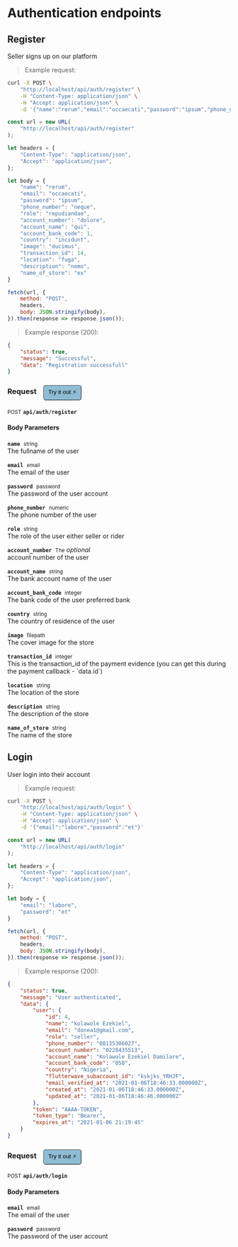 # Authentication endpoints


## Register
Seller signs up on our platform




> Example request:

```bash
curl -X POST \
    "http://localhost/api/auth/register" \
    -H "Content-Type: application/json" \
    -H "Accept: application/json" \
    -d '{"name":"rerum","email":"occaecati","password":"ipsum","phone_number":"neque","role":"repudiandae","account_number":"dolore","account_name":"qui","account_bank_code":1,"country":"incidunt","image":"ducimus","transaction_id":14,"location":"fuga","description":"nemo","name_of_store":"ex"}'

```

```javascript
const url = new URL(
    "http://localhost/api/auth/register"
);

let headers = {
    "Content-Type": "application/json",
    "Accept": "application/json",
};

let body = {
    "name": "rerum",
    "email": "occaecati",
    "password": "ipsum",
    "phone_number": "neque",
    "role": "repudiandae",
    "account_number": "dolore",
    "account_name": "qui",
    "account_bank_code": 1,
    "country": "incidunt",
    "image": "ducimus",
    "transaction_id": 14,
    "location": "fuga",
    "description": "nemo",
    "name_of_store": "ex"
}

fetch(url, {
    method: "POST",
    headers,
    body: JSON.stringify(body),
}).then(response => response.json());
```


> Example response (200):

```json
{
    "status": true,
    "message": "Successful",
    "data": "Registration successfull"
}
```
<div id="execution-results-POSTapi-auth-register" hidden>
    <blockquote>Received response<span id="execution-response-status-POSTapi-auth-register"></span>:</blockquote>
    <pre class="json"><code id="execution-response-content-POSTapi-auth-register"></code></pre>
</div>
<div id="execution-error-POSTapi-auth-register" hidden>
    <blockquote>Request failed with error:</blockquote>
    <pre><code id="execution-error-message-POSTapi-auth-register"></code></pre>
</div>
<form id="form-POSTapi-auth-register" data-method="POST" data-path="api/auth/register" data-authed="0" data-hasfiles="0" data-headers='{"Content-Type":"application\/json","Accept":"application\/json"}' onsubmit="event.preventDefault(); executeTryOut('POSTapi-auth-register', this);">
<h3>
    Request&nbsp;&nbsp;&nbsp;
        <button type="button" style="background-color: #8fbcd4; padding: 5px 10px; border-radius: 5px; border-width: thin;" id="btn-tryout-POSTapi-auth-register" onclick="tryItOut('POSTapi-auth-register');">Try it out ⚡</button>
    <button type="button" style="background-color: #c97a7e; padding: 5px 10px; border-radius: 5px; border-width: thin;" id="btn-canceltryout-POSTapi-auth-register" onclick="cancelTryOut('POSTapi-auth-register');" hidden>Cancel</button>&nbsp;&nbsp;
    <button type="submit" style="background-color: #6ac174; padding: 5px 10px; border-radius: 5px; border-width: thin;" id="btn-executetryout-POSTapi-auth-register" hidden>Send Request 💥</button>
    </h3>
<p>
<small class="badge badge-black">POST</small>
 <b><code>api/auth/register</code></b>
</p>
<h4 class="fancy-heading-panel"><b>Body Parameters</b></h4>
<p>
<b><code>name</code></b>&nbsp;&nbsp;<small>string</small>  &nbsp;
<input type="text" name="name" data-endpoint="POSTapi-auth-register" data-component="body" required  hidden>
<br>
The fullname of the user</p>
<p>
<b><code>email</code></b>&nbsp;&nbsp;<small>email</small>  &nbsp;
<input type="text" name="email" data-endpoint="POSTapi-auth-register" data-component="body" required  hidden>
<br>
The email of the user</p>
<p>
<b><code>password</code></b>&nbsp;&nbsp;<small>password</small>  &nbsp;
<input type="text" name="password" data-endpoint="POSTapi-auth-register" data-component="body" required  hidden>
<br>
The password of the user account</p>
<p>
<b><code>phone_number</code></b>&nbsp;&nbsp;<small>numeric</small>  &nbsp;
<input type="text" name="phone_number" data-endpoint="POSTapi-auth-register" data-component="body" required  hidden>
<br>
The phone number of the user</p>
<p>
<b><code>role</code></b>&nbsp;&nbsp;<small>string</small>  &nbsp;
<input type="text" name="role" data-endpoint="POSTapi-auth-register" data-component="body" required  hidden>
<br>
The role of the user either seller or rider</p>
<p>
<b><code>account_number</code></b>&nbsp;&nbsp;<small>The</small>     <i>optional</i> &nbsp;
<input type="text" name="account_number" data-endpoint="POSTapi-auth-register" data-component="body"  hidden>
<br>
account number of the user</p>
<p>
<b><code>account_name</code></b>&nbsp;&nbsp;<small>string</small>  &nbsp;
<input type="text" name="account_name" data-endpoint="POSTapi-auth-register" data-component="body" required  hidden>
<br>
The bank account name of the user</p>
<p>
<b><code>account_bank_code</code></b>&nbsp;&nbsp;<small>integer</small>  &nbsp;
<input type="number" name="account_bank_code" data-endpoint="POSTapi-auth-register" data-component="body" required  hidden>
<br>
The bank code of the user preferred bank</p>
<p>
<b><code>country</code></b>&nbsp;&nbsp;<small>string</small>  &nbsp;
<input type="text" name="country" data-endpoint="POSTapi-auth-register" data-component="body" required  hidden>
<br>
The country of residence of the user</p>
<p>
<b><code>image</code></b>&nbsp;&nbsp;<small>filepath</small>  &nbsp;
<input type="text" name="image" data-endpoint="POSTapi-auth-register" data-component="body" required  hidden>
<br>
The cover image for the store</p>
<p>
<b><code>transaction_id</code></b>&nbsp;&nbsp;<small>integer</small>  &nbsp;
<input type="number" name="transaction_id" data-endpoint="POSTapi-auth-register" data-component="body" required  hidden>
<br>
This is the transaction_id of the payment evidence (you can get this during the payment callback - `data.id`)</p>
<p>
<b><code>location</code></b>&nbsp;&nbsp;<small>string</small>  &nbsp;
<input type="text" name="location" data-endpoint="POSTapi-auth-register" data-component="body" required  hidden>
<br>
The location of the store</p>
<p>
<b><code>description</code></b>&nbsp;&nbsp;<small>string</small>  &nbsp;
<input type="text" name="description" data-endpoint="POSTapi-auth-register" data-component="body" required  hidden>
<br>
The description of the store</p>
<p>
<b><code>name_of_store</code></b>&nbsp;&nbsp;<small>string</small>  &nbsp;
<input type="text" name="name_of_store" data-endpoint="POSTapi-auth-register" data-component="body" required  hidden>
<br>
The name of the store</p>

</form>


## Login
User login into their account




> Example request:

```bash
curl -X POST \
    "http://localhost/api/auth/login" \
    -H "Content-Type: application/json" \
    -H "Accept: application/json" \
    -d '{"email":"labore","password":"et"}'

```

```javascript
const url = new URL(
    "http://localhost/api/auth/login"
);

let headers = {
    "Content-Type": "application/json",
    "Accept": "application/json",
};

let body = {
    "email": "labore",
    "password": "et"
}

fetch(url, {
    method: "POST",
    headers,
    body: JSON.stringify(body),
}).then(response => response.json());
```


> Example response (200):

```json
{
    "status": true,
    "message": "User authenticated",
    "data": {
        "user": {
            "id": 4,
            "name": "kolawole Ezekiel",
            "email": "donea1@gmail.com",
            "role": "seller",
            "phone_number": "08135306027",
            "account_number": "0228435513",
            "account_name": "Kolawole Ezekiel Damilare",
            "account_bank_code": "058",
            "country": "Nigeria",
            "flutterwave_subaccount_id": "kskjks_YRHJF",
            "email_verified_at": "2021-01-06T18:46:33.000000Z",
            "created_at": "2021-01-06T18:46:33.000000Z",
            "updated_at": "2021-01-06T18:46:46.000000Z"
        },
        "token": "AAAA-TOKEN",
        "token_type": "Bearer",
        "expires_at": "2021-01-06 21:19:45"
    }
}
```
<div id="execution-results-POSTapi-auth-login" hidden>
    <blockquote>Received response<span id="execution-response-status-POSTapi-auth-login"></span>:</blockquote>
    <pre class="json"><code id="execution-response-content-POSTapi-auth-login"></code></pre>
</div>
<div id="execution-error-POSTapi-auth-login" hidden>
    <blockquote>Request failed with error:</blockquote>
    <pre><code id="execution-error-message-POSTapi-auth-login"></code></pre>
</div>
<form id="form-POSTapi-auth-login" data-method="POST" data-path="api/auth/login" data-authed="0" data-hasfiles="0" data-headers='{"Content-Type":"application\/json","Accept":"application\/json"}' onsubmit="event.preventDefault(); executeTryOut('POSTapi-auth-login', this);">
<h3>
    Request&nbsp;&nbsp;&nbsp;
        <button type="button" style="background-color: #8fbcd4; padding: 5px 10px; border-radius: 5px; border-width: thin;" id="btn-tryout-POSTapi-auth-login" onclick="tryItOut('POSTapi-auth-login');">Try it out ⚡</button>
    <button type="button" style="background-color: #c97a7e; padding: 5px 10px; border-radius: 5px; border-width: thin;" id="btn-canceltryout-POSTapi-auth-login" onclick="cancelTryOut('POSTapi-auth-login');" hidden>Cancel</button>&nbsp;&nbsp;
    <button type="submit" style="background-color: #6ac174; padding: 5px 10px; border-radius: 5px; border-width: thin;" id="btn-executetryout-POSTapi-auth-login" hidden>Send Request 💥</button>
    </h3>
<p>
<small class="badge badge-black">POST</small>
 <b><code>api/auth/login</code></b>
</p>
<h4 class="fancy-heading-panel"><b>Body Parameters</b></h4>
<p>
<b><code>email</code></b>&nbsp;&nbsp;<small>email</small>  &nbsp;
<input type="text" name="email" data-endpoint="POSTapi-auth-login" data-component="body" required  hidden>
<br>
The email of the user</p>
<p>
<b><code>password</code></b>&nbsp;&nbsp;<small>password</small>  &nbsp;
<input type="text" name="password" data-endpoint="POSTapi-auth-login" data-component="body" required  hidden>
<br>
The password of the user account</p>

</form>




